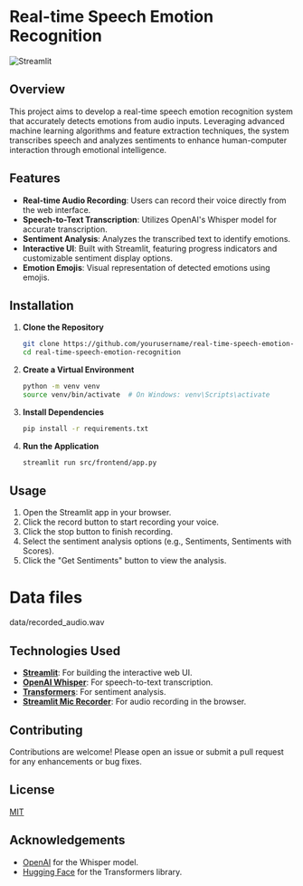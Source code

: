 # Real-time Speech Emotion Recognition

![Streamlit](https://static.streamlit.io/badges/streamlit_badge_black_white.svg)

## Overview

This project aims to develop a real-time speech emotion recognition system that accurately detects emotions from audio inputs. Leveraging advanced machine learning algorithms and feature extraction techniques, the system transcribes speech and analyzes sentiments to enhance human-computer interaction through emotional intelligence.

## Features

- **Real-time Audio Recording**: Users can record their voice directly from the web interface.
- **Speech-to-Text Transcription**: Utilizes OpenAI's Whisper model for accurate transcription.
- **Sentiment Analysis**: Analyzes the transcribed text to identify emotions.
- **Interactive UI**: Built with Streamlit, featuring progress indicators and customizable sentiment display options.
- **Emotion Emojis**: Visual representation of detected emotions using emojis.

## Installation

1. **Clone the Repository**

   ```bash
   git clone https://github.com/yourusername/real-time-speech-emotion-recognition.git
   cd real-time-speech-emotion-recognition
   ```

2. **Create a Virtual Environment**

   ```bash
   python -m venv venv
   source venv/bin/activate  # On Windows: venv\Scripts\activate
   ```

3. **Install Dependencies**

   ```bash
   pip install -r requirements.txt
   ```

4. **Run the Application**

   ```bash
   streamlit run src/frontend/app.py
   ```

## Usage

1. Open the Streamlit app in your browser.
2. Click the record button to start recording your voice.
3. Click the stop button to finish recording.
4. Select the sentiment analysis options (e.g., Sentiments, Sentiments with Scores).
5. Click the "Get Sentiments" button to view the analysis.


# Data files
data/recorded_audio.wav


## Technologies Used

- **[Streamlit](https://streamlit.io/)**: For building the interactive web UI.
- **[OpenAI Whisper](https://github.com/openai/whisper)**: For speech-to-text transcription.
- **[Transformers](https://huggingface.co/transformers/)**: For sentiment analysis.
- **[Streamlit Mic Recorder](https://github.com/ravishanker86/streamlit-mic-recorder)**: For audio recording in the browser.

## Contributing

Contributions are welcome! Please open an issue or submit a pull request for any enhancements or bug fixes.

## License

[MIT](LICENSE)

## Acknowledgements

- [OpenAI](https://openai.com/) for the Whisper model.
- [Hugging Face](https://huggingface.co/) for the Transformers library.